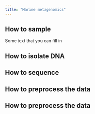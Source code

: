 ```yaml
---
title: "Marine metagenomics"
---
```



## How to sample

Some text that you can fill in

## How to isolate DNA


## How to sequence


## How to preprocess the data

## How to preprocess the data
